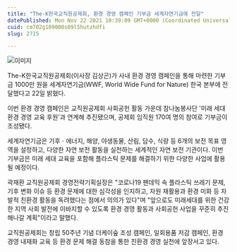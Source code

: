 ```yaml
---
title: "The-K한국교직원공제회, 환경 경영 캠페인 기부금 세계자연기금에 전달"
datePublished: Mon Nov 22 2021 10:39:09 GMT+0000 (Coordinated Universal Time)
cuid: cm702g109000s09l5hutzhdfi
slug: 2715

---
```



![이미지](https://cdn.hashnode.com/res/hashnode/image/upload/v1739253191373/7660fb0d-fd1e-43cd-af63-d411cdd8458b.png)

The-K한국교직원공제회(이사장 김상곤)가 사내 환경 경영 캠페인을 통해 마련한 기부금 1000만 원을 세계자연기금(WWF, World Wide Fund for Nature) 한국 본부에 전달했다고 22일 밝혔다.

이번 환경 경영 캠페인은 교직원공제회 사회공헌 활동 가운데 참나눔봉사단 '미래 세대 환경 경영 교육 후원'과 연계해 추진됐으며, 공제회 임직원 170여 명의 참여로 기부금이 조성됐다.

세계자연기금은 기후ㆍ에너지, 해양, 야생동물, 산림, 담수, 식량 등 6개의 보전 목표 영역을 설정하고, 다양한 자연 보전 활동을 실천하는 세계적인 자연 보전 기관이다. 이번 기부금은 미래 세대 교육을 포함해 플라스틱 문제를 해결하기 위한 다양한 사업에 활용될 예정이다.

곽재환 교직원공제회 경영전략기획실장은 "코로나19 팬데믹 속 플라스틱 쓰레기 문제, 기후 변화 이슈 등 환경 문제에 대한 심각성을 인지하고, 자원 재활용과 환경 미화 등 자발적 친환경 활동을 독려했다는 점에서 의의가 있다"며 "앞으로도 미래세대를 위한 건강한 지역 사회 발전에 이바지할 수 있도록 환경 경영 활동과 사회공헌 사업을 꾸준히 추진해나갈 계획"이라고 말했다.

교직원공제회는 창립 50주년 기념 더케이숲 조성 캠페인, 일회용품 저감 캠페인, 환경 경영 내재화 교육 등 환경 문제 해결 동참을 통한 친환경 경영 실천에 앞장서고 있다.